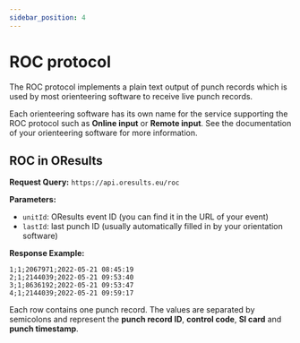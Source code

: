 ```yaml
---
sidebar_position: 4
---
```


# ROC protocol

The ROC protocol implements a plain text output of punch records which is used by most orienteering software to receive live punch records.

Each orienteering software has its own name for the service supporting the ROC protocol such as **Online input** or **Remote input**. See the documentation of your orienteering software for more information.

## ROC in OResults

**Request Query:** `https://api.oresults.eu/roc`

**Parameters:**
- `unitId`: OResults event ID (you can find it in the URL of your event) 
- `lastId`: last punch ID (usually automatically filled in by your orientation software)

**Response Example:**
```
1;1;2067971;2022-05-21 08:45:19
2;1;2144039;2022-05-21 09:53:40
3;1;8636192;2022-05-21 09:53:47
4;1;2144039;2022-05-21 09:59:17
```

Each row contains one punch record. The values are separated by semicolons and represent the **punch record ID**, **control code**, **SI card** and **punch timestamp**.


